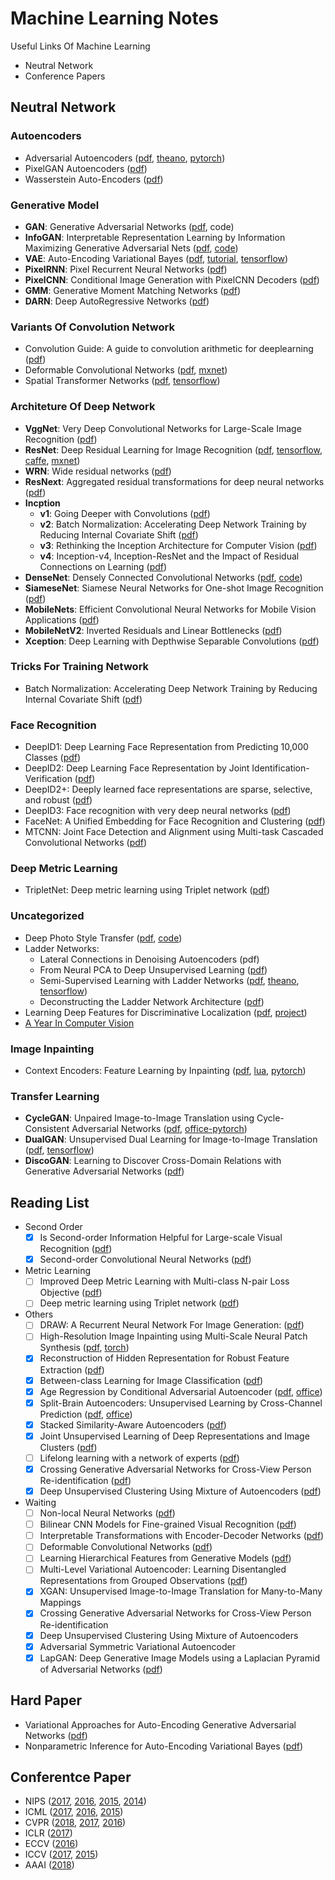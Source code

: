 # Machine Learning Notes
Useful Links Of Machine Learning
- Neutral Network
- Conference Papers


## Neutral Network

### Autoencoders
- Adversarial Autoencoders ([pdf](https://arxiv.org/abs/1511.05644), [theano](https://github.com/hjweide/adversarial-autoencoder), [pytorch](https://github.com/fducau/AAE_pytorch))
- PixelGAN Autoencoders ([pdf](https://arxiv.org/abs/1706.00531))
- Wasserstein Auto-Encoders ([pdf]())

### Generative Model
- **GAN**: Generative Adversarial Networks ([pdf](https://arxiv.org/abs/1406.2661), code)
- **InfoGAN**: Interpretable Representation Learning by Information Maximizing Generative Adversarial Nets ([pdf](https://arxiv.org/abs/1606.03657), [code](https://github.com/openai/InfoGAN))
- **VAE**: Auto-Encoding Variational Bayes ([pdf](https://arxiv.org/abs/1312.6114), [tutorial](), [tensorflow](https://github.com/y0ast/VAE-TensorFlow))
- **PixelRNN**: Pixel Recurrent Neural Networks ([pdf](https://arxiv.org/abs/1601.06759))
- **PixelCNN**: Conditional Image Generation with PixelCNN Decoders ([pdf](https://arxiv.org/abs/1606.05328))
- **GMM**: Generative Moment Matching Networks ([pdf]())
- **DARN**: Deep AutoRegressive Networks ([pdf]())

### Variants Of Convolution Network
- Convolution Guide: A guide to convolution arithmetic for deeplearning ([pdf](https://arxiv.org/abs/1603.07285))
- Deformable Convolutional Networks ([pdf](http://arxiv.org/abs/1703.06211), [mxnet](https://github.com/felixlaumon/deform-conv))
- Spatial Transformer Networks ([pdf](https://arxiv.org/abs/1506.02025), [tensorflow](https://github.com/tensorflow/models/tree/master/transformer))

### Architeture Of Deep Network
- **VggNet**: Very Deep Convolutional Networks for Large-Scale Image Recognition ([pdf](https://arxiv.org/abs/1409.1556))
- **ResNet**: Deep Residual Learning for Image Recognition ([pdf](https://arxiv.org/abs/1512.03385v1), [tensorflow](https://github.com/tensorflow/models/tree/master/resnet), [caffe](https://github.com/KaimingHe/deep-residual-networks), [mxnet](https://github.com/tornadomeet/ResNet))
- **WRN**: Wide residual networks ([pdf]())
- **ResNext**: Aggregated residual transformations for deep neural networks ([pdf]())
- **Incption**
	+ **v1**: Going Deeper with Convolutions ([pdf](http://arxiv.org/abs/1409.4842))
	+ **v2**: Batch Normalization: Accelerating Deep Network Training by Reducing Internal Covariate Shift ([pdf](http://arxiv.org/abs/1502.03167))
	+ **v3**: Rethinking the Inception Architecture for Computer Vision ([pdf](http://arxiv.org/abs/1512.00567))
	+ **v4**: Inception-v4, Inception-ResNet and the Impact of Residual Connections on Learning ([pdf](https://arxiv.org/abs/1602.07261))
- **DenseNet**: Densely Connected Convolutional Networks ([pdf](https://arxiv.org/abs/1608.06993), [code](https://github.com/liuzhuang13/DenseNet))
- **SiameseNet**: Siamese Neural Networks for One-shot Image Recognition ([pdf](https://www.cs.cmu.edu/~rsalakhu/papers/oneshot1.pdf))
- **MobileNets**: Efficient Convolutional Neural Networks for Mobile Vision Applications ([pdf](https://arxiv.org/abs/1704.04861))
- **MobileNetV2**: Inverted Residuals and Linear Bottlenecks ([pdf](https://arxiv.org/abs/1801.04381.pdf))
- **Xception**: Deep Learning with Depthwise Separable Convolutions ([pdf](https://arxiv.org/abs/1610.02357))
	
### Tricks For Training Network
- Batch Normalization: Accelerating Deep Network Training by Reducing Internal Covariate Shift ([pdf](https://arxiv.org/abs/1502.03167))

### Face Recognition
- DeepID1: Deep Learning Face Representation from Predicting 10,000 Classes ([pdf](http://mmlab.ie.cuhk.edu.hk/pdf/YiSun_CVPR14.pdf))
- DeepID2: Deep Learning Face Representation by Joint Identification-Verification ([pdf](https://arxiv.org/abs/1406.4773))
- DeepID2+: Deeply learned face representations are sparse, selective, and robust ([pdf](https://arxiv.org/abs/1412.1265))
- DeepID3: Face recognition with very deep neural networks ([pdf](https://arxiv.org/abs/1502.00873)) 
- FaceNet: A Unified Embedding for Face Recognition and Clustering ([pdf](https://arxiv.org/abs/1503.03832.pdf))
- MTCNN: Joint Face Detection and Alignment using Multi-task Cascaded Convolutional Networks ([pdf]())

### Deep Metric Learning
- TripletNet: Deep metric learning using Triplet network ([pdf](https://arxiv.org/abs/1412.6622))
	
### Uncategorized
- Deep Photo Style Transfer ([pdf](https://arxiv.org/abs/1703.07511), [code](https://github.com/luanfujun/deep-photo-styletransfer))
- Ladder Networks:
	+ Lateral Connections in Denoising Autoencoders (pdf)
	+ From Neural PCA to Deep Unsupervised Learning ([pdf](https://arxiv.org/abs/1411.7783))
	+ Semi-Supervised Learning with Ladder Networks ([pdf](https://arxiv.org/abs/1507.02672), [theano](https://github.com/CuriousAI/ladder), [tensorflow](https://github.com/rinuboney))
	+ Deconstructing the Ladder Network Architecture ([pdf](https://arxiv.org/abs/1511.06430))
- Learning Deep Features for Discriminative Localization ([pdf](https://arxiv.org/abs/1512.04150.pdf), [project](http://cnnlocalization.csail.mit.edu/))
- [A Year In Computer Vision](http://www.themtank.org/a-year-in-computer-vision)

### Image Inpainting
- Context Encoders: Feature Learning by Inpainting ([pdf](https://arxiv.org/abs/1604.07379), [lua](https://github.com/pathak22/context-encoder), [pytorch](https://github.com/BoyuanJiang/context_encoder_pytorch))


### Transfer Learning
- **CycleGAN**: Unpaired Image-to-Image Translation using Cycle-Consistent Adversarial Networks ([pdf](https://arxiv.org/pdf/1703.10593.pdf), [office-pytorch](https://github.com/junyanz/CycleGAN))
- **DualGAN**: Unsupervised Dual Learning for Image-to-Image Translation ([pdf](https://arxiv.org/abs/1704.02510), [tensorflow](https://github.com/duxingren14/DualGAN))
- **DiscoGAN**: Learning to Discover Cross-Domain Relations with Generative Adversarial Networks ([pdf](https://arxiv.org/pdf/1703.05192.pdf))


## Reading List
- Second Order
	- [x] Is Second-order Information Helpful for Large-scale Visual Recognition ([pdf]())
	- [x] Second-order Convolutional Neural Networks ([pdf]())
- Metric Learning
	- [ ] Improved Deep Metric Learning with Multi-class N-pair Loss Objective ([pdf]())
	- [ ] Deep metric learning using Triplet network ([pdf]())
- Others
	- [ ] DRAW:  A Recurrent Neural Network For Image Generation: ([pdf]())
	- [ ] High-Resolution Image Inpainting using Multi-Scale Neural Patch Synthesis ([pdf](https://arxiv.org/abs/1611.09969), [torch](https://github.com/leehomyc/Faster-High-Res-Neural-Inpainting))
	- [x] Reconstruction of Hidden Representation for Robust Feature Extraction ([pdf]())
	- [x] Between-class Learning for Image Classification ([pdf]())
	- [x] Age Regression by Conditional Adversarial Autoencoder ([pdf](), [office](https://zzutk.github.io/Face-Aging-CAAE/))
	- [x] Split-Brain Autoencoders: Unsupervised Learning by Cross-Channel Prediction ([pdf](), [office](https://github.com/richzhang/splitbrainauto))
	- [x] Stacked Similarity-Aware Autoencoders ([pdf]())
	- [x] Joint Unsupervised Learning of Deep Representations and Image Clusters ([pdf]())
	- [ ] Lifelong learning with a network of experts ([pdf]())
	- [x] Crossing Generative Adversarial Networks for Cross-View Person Re-identification ([pdf]())
	- [x] Deep Unsupervised Clustering Using Mixture of Autoencoders ([pdf]())
- Waiting
	- [ ] Non-local Neural Networks ([pdf]())
	- [ ] Bilinear CNN Models for Fine-grained Visual Recognition ([pdf]())
	- [ ] Interpretable Transformations with Encoder-Decoder Networks ([pdf]())
	- [ ] Deformable Convolutional Networks ([pdf]())
	- [ ] Learning Hierarchical Features from Generative Models ([pdf](https://arxiv.org/abs/1702.083960))
	- [ ] Multi-Level Variational Autoencoder: Learning Disentangled Representations from Grouped Observations ([pdf](https://arxiv.org/abs/1705.08841))
	- [x] XGAN: Unsupervised Image-to-Image Translation for Many-to-Many Mappings
	- [x] Crossing Generative Adversarial Networks for Cross-View Person Re-identification
	- [x] Deep Unsupervised Clustering Using Mixture of Autoencoders
	- [x] Adversarial Symmetric Variational Autoencoder
	- [x] LapGAN: Deep Generative Image Models using a Laplacian Pyramid of Adversarial Networks ([pdf](https://arxiv.org/abs/1506.05751))

## Hard Paper
- Variational Approaches for Auto-Encoding Generative Adversarial Networks ([pdf]())
- Nonparametric Inference for Auto-Encoding Variational Bayes ([pdf]())


## Conferentce Paper
- NIPS ([2017](https://nips.cc/Conferences/2017/Schedule?type=Poster), [2016](https://nips.cc/Conferences/2016/Schedule?type=Poster), [2015](https://nips.cc/Conferences/2015/Schedule?type=Poster), [2014](https://nips.cc/Conferences/2014/Schedule?type=Poster))
- ICML ([2017](https://2017.icml.cc/Conferences/2017/Schedule?type=Poster), [2016](http://icml.cc/2016/?page_id=1649), [2015]())
- CVPR ([2018](http://openaccess.thecvf.com/CVPR2018.py), [2017](http://openaccess.thecvf.com/CVPR2017.py), [2016](http://www.cv-foundation.org/openaccess/CVPR2016.py))
- ICLR ([2017](https://openreview.net/group?id=ICLR.cc/2017/conference))
- ECCV ([2016](http://www.eccv2016.org/main-conference/))
- ICCV ([2017](http://openaccess.thecvf.com/ICCV2017.py), [2015](http://pamitc.org/iccv15/program.php))
- AAAI ([2018](https://aaai.org/Conferences/AAAI-18/wp-content/uploads/2017/12/AAAI-18-Accepted-Paper-List.Web_.pdf))

